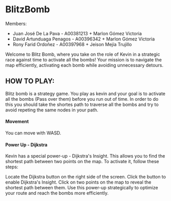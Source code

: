 # BlitzBomb

Members:
-  Juan José De La Pava - A00381213          	 + Marlon Gómez Victoria
-  David Artunduaga Penagos - A00396342 	     + Marlon Gómez Victoria
-  Rony Farid Ordoñez - A00397968            	 + Jeison Mejía Trujillo

Welcome to Blitz Bomb, where you take on the role of Kevin in a strategic race against time to activate all the bombs! Your mission is to navigate the map efficiently, activating each bomb while avoiding unnecessary detours.

## HOW TO PLAY:

Blitz bomb is a strategy game. You play as kevin and your goal is to activate all the bombs (Pass over them) before you run out of time. 
In order to do this you should take the shortes path to traverse all the bombs and try to avoid repeting the same nodes in your path.

#### Movement
You can move with WASD.

#### Power Up - Dijkstra

Kevin has a special power-up - Dijkstra's Insight. This allows you to find the shortest path between two points on the map. To activate it, follow these steps:

Locate the Dijkstra button on the right side of the screen.
Click the button to enable Dijkstra's Insight.
Click on two points on the map to reveal the shortest path between them.
Use this power-up strategically to optimize your route and reach the bombs more efficiently.